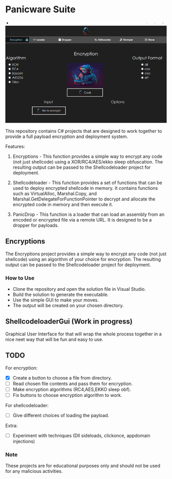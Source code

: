 # Panicware Suite

![panicware encryption tab](Resources/images/panicware_encryption.png)

This repository contains C# projects that are designed to work together to provide a full payload encryption and deployment system.

Features:
1. Encryptions - This function provides a simple way to encrypt any code (not just shellcode) using a XOR/RC4/AES/ekko sleep obfuscation. The resulting output can be passed to the Shellcodeloader project for deployment.

2. Shellcodeloader - This function provides a set of functions that can be used to deploy encrypted shellcode in memory. It contains functions such as VirtualAlloc, Marshal.Copy, and Marshal.GetDelegateForFunctionPointer to decrypt and allocate the encrypted code in memory and then execute it.

3. PanicDrop - This function is a loader that can load an assembly from an encoded or encrypted file via a remote URL. It is designed to be a dropper for payloads.

## Encryptions
The Encryptions project provides a simple way to encrypt any code (not just shellcode) using an algorithm of your choice for encryption. The resulting output can be passed to the Shellcodeloader project for deployment.

### How to Use
- Clone the repository and open the solution file in Visual Studio.
- Build the solution to generate the executable.
- Use the simple GUI to make your moves.
- The output will be created on your chosen directory.

## ShellcodeloaderGui (Work in progress)
Graphical User Interface for that will wrap the whole process together in a nice neet way that will be fun and easy to use.

## TODO
For encryption: 
- [x] Create a button to choose a file from directory.
- [ ] Read chosen file contents and pass them for encryption.
- [ ] Make encryption algorithms (RC4,AES,EKKO sleep obf).
- [ ] Fix buttons to choose encryption algorithm to work.

For shellcodeloader:
- [ ] Give different choices of loading the payload.

Extra:
- [ ] Experiment with techniques (Dll sideloads, clickonce, appdomain injections)

### Note
These projects are for educational purposes only and should not be used for any malicious activities.